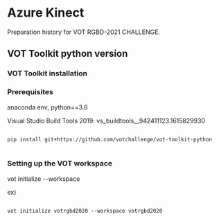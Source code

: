 # Azure Kinect

Preparation history for VOT RGBD-2021 CHALLENGE.

## VOT Toolkit python version
### VOT Toolkit installation

### Prerequisites

anaconda env, python==3.6
 
Visual Studio Build Tools 2019: vs_buildtools__942411123.1615829930 

<pre>
<code>
pip install git+https://github.com/votchallenge/vot-toolkit-python
</code>
</pre>



### Setting up the VOT workspace

vot initialize <stack-name> --workspace <work-space-path>
  
ex)
<pre>
<code>
vot initialize votrgbd2020 --workspace votrgbd2020
</code>
</pre>

